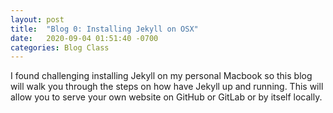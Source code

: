 ```yaml
---
layout: post
title:  "Blog 0: Installing Jekyll on OSX"
date:   2020-09-04 01:51:40 -0700
categories: Blog Class
---
```


I found challenging installing Jekyll on my personal Macbook so this blog will walk you through the steps on how have Jekyll up and running. This will allow you to serve your own website on GitHub or GitLab or by itself locally.